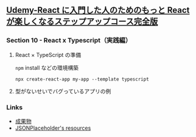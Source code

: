 ## [Udemy-React に入門した人のためのもっと React が楽しくなるステップアップコース完全版](https://www.udemy.com/course/react_stepup/learn/lecture/24823582#search)

### Section 10 - React x Typescript（実践編）

1. React × TypeScript の準備

   `npm` install などの環境構築

   `npx create-react-app my-app --template typescript`

2. 型がないせいでバグっているアプリの例

### Links

- [成果物](https://58mfxf.csb.app/)
- [JSONPlaceholder's resources](https://jsonplaceholder.typicode.com/todos)
